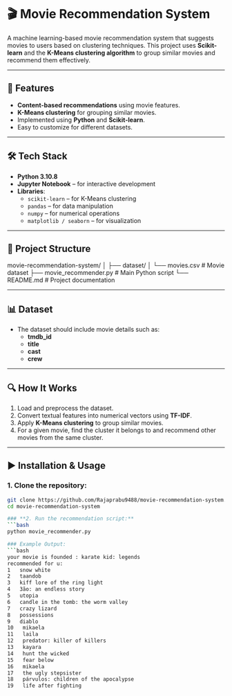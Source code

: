# 🎬 Movie Recommendation System

A machine learning-based movie recommendation system that suggests movies to users based on clustering techniques. This project uses **Scikit-learn** and the **K-Means clustering algorithm** to group similar movies and recommend them effectively.

---

## 🚀 Features
- **Content-based recommendations** using movie features.
- **K-Means clustering** for grouping similar movies.
- Implemented using **Python** and **Scikit-learn**.
- Easy to customize for different datasets.

---

## 🛠 Tech Stack
- **Python 3.10.8**
- **Jupyter Notebook** – for interactive development
- **Libraries**:
  - `scikit-learn` – for K-Means clustering
  - `pandas` – for data manipulation
  - `numpy` – for numerical operations
  - `matplotlib / seaborn` – for visualization 

---

## 📂 Project Structure
movie-recommendation-system/
│
├── dataset/
│ └── movies.csv # Movie dataset
├── movie_recommender.py # Main Python script
└── README.md # Project documentation

---

## 📊 Dataset
- The dataset should include movie details such as:
  - **tmdb_id**
  - **title**
  - **cast**
  - **crew**

---

## 🔍 How It Works
1. Load and preprocess the dataset.
2. Convert textual features into numerical vectors using **TF-IDF**.
3. Apply **K-Means clustering** to group similar movies.
4. For a given movie, find the cluster it belongs to and recommend other movies from the same cluster.

---

## ▶️ Installation & Usage
### 1. Clone the repository:
```bash
git clone https://github.com/Rajaprabu9488/movie-recommendation-system.git
cd movie-recommendation-system

### **2. Run the recommendation script:**
```bash
python movie_recommender.py

### Example Output:
```bash
your movie is founded : karate kid: legends
recommended for u:
1   snow white
2   taandob
3   kiff lore of the ring light
4   3ão: an endless story
5   utopia
6   candle in the tomb: the worm valley
7   crazy lizard
8   possessions
9   diablo
10   mikaela
11   laila
12   predator: killer of killers
13   kayara
14   hunt the wicked
15   fear below
16   mikaela
17   the ugly stepsister
18   párvulos: children of the apocalypse
19   life after fighting

